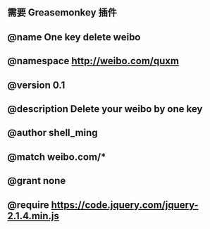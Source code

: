 ## 需要 Greasemonkey 插件
## @name         One key delete weibo
## @namespace    http://weibo.com/quxm
## @version      0.1
## @description  Delete your weibo by one key
## @author       shell_ming
## @match        weibo.com/*
## @grant        none
## @require https://code.jquery.com/jquery-2.1.4.min.js
